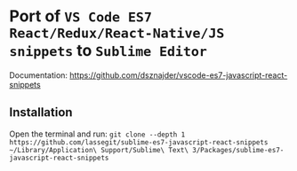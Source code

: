 # Port of `VS Code ES7 React/Redux/React-Native/JS snippets` to `Sublime Editor`

Documentation: https://github.com/dsznajder/vscode-es7-javascript-react-snippets

## Installation

Open the terminal and run: `git clone --depth 1 https://github.com/lassegit/sublime-es7-javascript-react-snippets ~/Library/Application\ Support/Sublime\ Text\ 3/Packages/sublime-es7-javascript-react-snippets`
